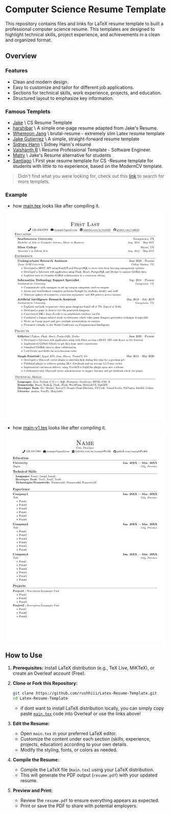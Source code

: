 # Computer Science Resume Template

This repository contains files and links for LaTeX resume template to built a professional computer science resume. This templates are designed to highlight technical skills, project experience, and achievements in a clean and organized format.

## Overview

### Features
- Clean and modern design.
- Easy to customize and tailor for different job applications.
- Sections for technical skills, work experience, projects, and education.
- Structured layout to emphasize key information.

### Famous Templets
- [Jake](https://www.overleaf.com/latex/templates/jakes-resume-anonymous/cstpnrbkhndn) \ CS Resume Template
- [harshibar](https://www.overleaf.com/latex/templates/harshibars-resume/sbcyynmtpnyd) \ A simple one-page resume adapted from Jake's Resume.
- [Whemoon Jang](https://www.overleaf.com/latex/templates/brutal-resume/bksyyybqbhsy) \ brutal-resume - extremely slim Latex resume template
- [Jake Gutierrez](https://www.overleaf.com/latex/templates/jakes-resume/syzfjbzwjncs) \ A simple, straight-forward resume template
- [Sidney Hann](https://www.overleaf.com/articles/sidney-hanns-resume/wzmvhxpyskxv) \ Sidney Hann's résumé
- [Vaishanth R](https://www.overleaf.com/latex/templates/resume-professional-template-software-engineer/ttwtyxskrcsz) \ Resume Professional Template - Software Engineer.
- [Matty](https://www.overleaf.com/latex/templates/mattys-resume/hsfvwkkqxyfy) \ Jake's Resume alternative for students
- [Santiago](https://www.overleaf.com/latex/templates/first-year-resume-template-for-cs/sdmvdsgzxpwy) \ First year resume template for CS -Resume template for students with little to no experience, based on the ModernCV template.
  
> Didn't find what you were looking for, check out this [link](https://www.overleaf.com/latex/templates?q=resume) to search for more templets.  

### Example
- how [main.tex](https://raw.githubusercontent.com/rushhiii/Latex-Resume-Template/refs/heads/main/main.tex?token=GHSAT0AAAAAADGLHNDY523B7EONJVGQP52U2DI5QQA) looks like after compiling it.
<!-- ![demo](./main.jpg) -->
<img align="center" src="https://github.com/rushhiii/Latex-Resume-Template/blob/a6f9e7489167a5ab4fdb4c9c3da771505ca240cd/main.jpg" width="500px">

- how [main-v1.tex](https://github.com/rushhiii/Latex-Resume-Template/blob/a233497b103bab551a95e738932f8b356d642d7a/main-v1.tex) looks like after compiling it.
<img align="center" src="https://github.com/rushhiii/Latex-Resume-Template/blob/838a49e47814f170abf57d712d3480f793f72ee2/main-v1.jpg" width="500px">




## How to Use

1. **Prerequisites:** Install LaTeX distribution (e.g., TeX Live, MiKTeX), or create an Overleaf account (Free).

2. **Clone or Fork this Repository:**

    ```bash
    git clone https://github.com/rushhiii/Latex-Resume-Template.git
    cd Latex-Resume-Template
    ```
    - if dont want to install LaTeX distribution locally, you can simply copy paste [`main.tex`](./https://github.com/rushhiii/Latex-Resume-Template/blob/7fc0b1a18ba38837eda35dc2b22aa88209b0c1a7/main.tex) code into Overleaf or use the links above!
  
3. **Edit the Resume:**

    - Open `main.tex` in your preferred LaTeX editor.
    - Customize the content under each section (skills, experience, projects, education) according to your own details.
    - Modify the styling, fonts, or colors as needed.

4. **Compile the Resume:**

    - Compile the LaTeX file (`main.tex`) using your LaTeX distribution.
    - This will generate the PDF output (`resume.pdf`) with your updated resume.

5. **Preview and Print:**

    - Review the `resume.pdf` to ensure everything appears as expected.
    - Print or save the PDF to share with potential employers.
